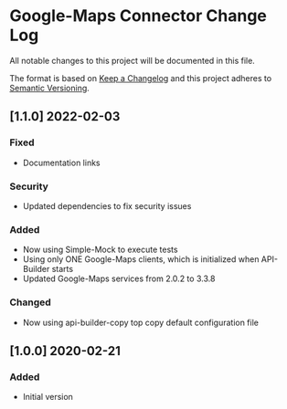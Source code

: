 # Google-Maps Connector Change Log
All notable changes to this project will be documented in this file.

The format is based on [Keep a Changelog](http://keepachangelog.com/)
and this project adheres to [Semantic Versioning](http://semver.org/).

## [1.1.0] 2022-02-03
### Fixed
- Documentation links

### Security
- Updated dependencies to fix security issues

### Added
- Now using Simple-Mock to execute tests
- Using only ONE Google-Maps clients, which is initialized when API-Builder starts
- Updated Google-Maps services from 2.0.2 to 3.3.8

### Changed
- Now using api-builder-copy top copy default configuration file

## [1.0.0] 2020-02-21
### Added
- Initial version
